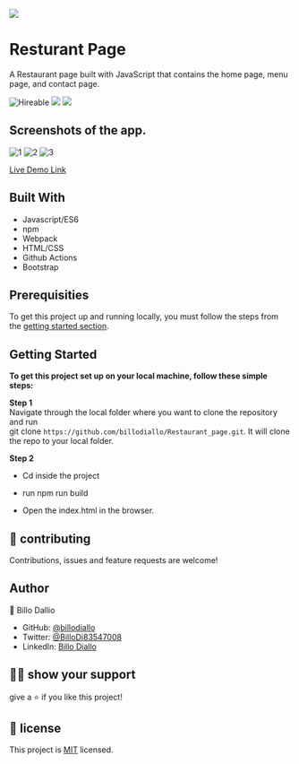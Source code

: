 ![](https://img.shields.io/badge/Microverse-blueviolet)

# Resturant Page

A Restaurant page built with JavaScript that contains the home page, menu page, and contact page.

![Hireable](https://img.shields.io/badge/Hireable-yes-success) ![](https://img.shields.io/badge/Mobile--responsive-yes-green) ![](https://img.shields.io/badge/-Microverse%20projects-blueviolet)


## Screenshots of the app.
![1](https://user-images.githubusercontent.com/11162987/116961448-07ca8f80-acac-11eb-9053-45dfee32b6f8.JPG)
![2](https://user-images.githubusercontent.com/11162987/116961453-08fbbc80-acac-11eb-87b5-a17d8199aaa8.JPG)
![3](https://user-images.githubusercontent.com/11162987/116961454-09945300-acac-11eb-80d5-1bb8af2c73db.JPG)




[Live Demo Link]()

## Built With

- Javascript/ES6
- npm
- Webpack
- HTML/CSS
- Github Actions
- Bootstrap

## Prerequisities

To get this project up and running locally, you must follow the steps from the [getting started section](#getting-started).

## Getting Started

**To get this project set up on your local machine, follow these simple steps:**

**Step 1**<br>
Navigate through the local folder where you want to clone the repository and run<br>
git clone `https://github.com/billodiallo/Restaurant_page.git`. It will clone the repo to your local folder.<br>

**Step 2**<br>
- Cd inside the project

- run npm run build

- Open the index.html in the browser.


## 🤝 contributing

Contributions, issues and feature requests are welcome!

## Author

👤 Billo Dallio

- GitHub: [@billodiallo](https://github.com/billodiallo)
- Twitter: [@BilloDi83547008](https://twitter.com/BilloDi83547008)
- LinkedIn: [Billo Diallo](https://www.linkedin.com/in/mabillodiallo/)

## 🙋‍♂ show your support

give a ⭐️ if you like this project!

## 📝 license



This project is [MIT](LICENSE) licensed.

